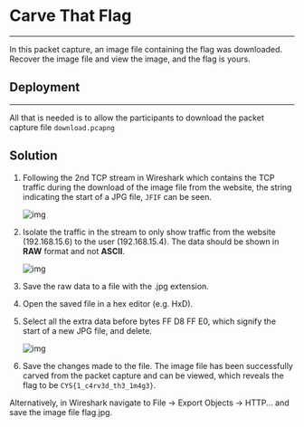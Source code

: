 # Carve That Flag

------

In this packet capture, an image file containing the flag was downloaded. Recover the image file and view the image, and the flag is yours.

## Deployment

------

All that is needed is to allow the participants to download the packet capture file `download.pcapng`

## Solution

1. Following the 2nd TCP stream in Wireshark which contains the TCP traffic during the download of the image file from the website, the string indicating the start of a JPG file, `JFIF` can be seen.

   ![img](https://lh5.googleusercontent.com/5845J673TMmg69cPkF1W2iyGALHjILvQ6-mbaeA6BjN5dnF8eASAWgYXXygzHIam1PYoLEz4uFW6eRaaBkeCnCp5Tm9MUSfyF8OYDlQRKc13r9PdQounNYGqOs9y7oew4QS2ZPIs)

2. Isolate the traffic in the stream to only show traffic from the website (192.168.15.6) to the user (192.168.15.4). The data should be shown in **RAW** format and not **ASCII**. 

   ![img](https://lh5.googleusercontent.com/Fw-v8AcO4Zd861tOL-ePq5LIza6mLfau_yX_UgkY23rpSKkZtCnC7NIy3oq2Yb-dhOKsw1zxKOtADiZiuTszRMQRT2QnHxmap0HYSPSyuYMw8DyZnoz34cvqVSLF1PD9U3lmP9Jd)

3. Save the raw data to a file with the .jpg extension.

4. Open the saved file in a hex editor (e.g. HxD).

5. Select all the extra data before bytes FF D8 FF E0, which signify the start of a new JPG file, and delete.

   ![img](https://lh6.googleusercontent.com/ITdezzrQZqzQzGBxVGi0BlRPgsytTsZ1EmwrLH4fR1jUsBQKvgLTZ3v_gkShuPzfUAktdV4C__FE2r4YIfOBRPdT0Hklfm93Wtcz5L6hMIGNebDZ_j1TJhQWdGXeU5IheynRfY7J)

6. Save the changes made to the file. The image file has been successfully carved from the packet capture and can be viewed, which reveals the flag to be `CYS{1_c4rv3d_th3_1m4g3}`.

Alternatively, in Wireshark navigate to File -> Export Objects -> HTTP... and save the image file flag.jpg.